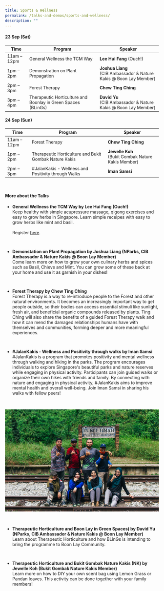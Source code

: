 ```yaml
---
title: Sports & Wellness
permalink: /talks-and-demos/sports-and-wellness/
description: ""
---
```

#### 23 Sep (Sat)

| Time | Program | Speaker |
| -------- | -------- | -------- |
| 11am – 12pm | General Wellness the TCM Way |   **Lee Hui Fang** (Ouch!)  |
| 1pm – 2pm | Demonstration on Plant Propagation | **Joshua Liang** <br> (CIB Ambassador &amp; Nature Kakis @ Boon Lay Member) |
| 2pm – 3pm | Forest Therapy  | **Chew Ting Ching**    |
| 3pm – 4pm | Therapeutic Horticulture and Boonlay in Green Spaces (BLinGs) | **David Yu**<br> (CIB Ambassador &amp; Nature Kakis @ Boon Lay Member) |


#### 24 Sep (Sun)

| Time | Program | Speaker |
| -------- | -------- | -------- |
| 11am – 12pm | Forest Therapy  | **Chew Ting Ching**  |
| 1pm – 2pm | Therapeutic Horticulture and Bukit Gombak Nature Kakis | **Jewelle Koh**<br> (Bukit Gombak Nature Kakis Member) |
| 2pm – 3pm | #JalanKakis - Wellness and Positivity through Walks | **Iman Samsi** |

<br>

#### More about the Talks
* **General Wellness the TCM Way by Lee Hui Fang (Ouch!)**
<br>Keep healthy with simple acupressure massage, qigong exercises and easy to grow herbs in Singapore. Learn simple receipes with easy to grow herbs like mint and basil. <br>
<br> Register [here](https://go.gov.sg/pf2023-generalwellness).

<br>

* **Demonstation on Plant Propagation by Joshua Liang (NParks, CIB Ambassador &amp; Nature Kakis @ Boon Lay Member)**
<br>Come learn more on how to grow your own culinary herbs and spices such as Basil, Chieve and Mint. You can grow some of these back at your home and use it as garnish in your dishes!



<br>

* **Forest Therapy by Chew Ting Ching**
<br>Forest Therapy is a way to re-introduce people to the Forest and other natural environments. It becomes an increasingly important way to get people outside, so their bodies can access essential stimuli like sunlight, fresh air, and beneficial organic compounds released by plants. Ting Ching will also share the benefits of a guided Forest Therapy walk and how it can mend the damaged relationships humans have with themselves and communities, forming deeper and more meaningful experiences.

<br>

* **#JalanKakis - Wellness and Positivity through walks by Iman Samsi**
<br>#JalanKakis is a program that promotes positivity and mental wellness through walking and hiking in the parks. The program encourages individuals to explore Singapore's beautiful parks and nature reserves while engaging in physical activity. Participants can join guided walks or organize their own hikes with friends and family. By connecting with nature and engaging in physical activity, #JalanKakis aims to improve mental health and overall well-being. Join Iman Samsi in sharing his walks with fellow peers!
<br>

![#JalanKakis Walks](/images/img_2026.jpg)


<br>

* **Therapeutic Horticulture and Boon Lay in Green Spaces) by David Yu (NParks, CIB Ambassador &amp; Nature Kakis @ Boon Lay Member)**
<br>Learn about Therapeutic Horticulture and how BLinGs is intending to bring the programme to Boon Lay Community.


<br>

* **Therapeutic Horticulture and Bukit Gombak Nature Kakis (NK) by Jewelle Koh (Bukit Gombak Nature Kakis Member)**
<br>Learn more on how to DIY your own scent bag using Lemon Grass or Pandan leaves. This activity can be done together with your family members!